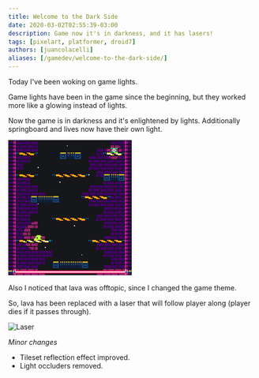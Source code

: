 ```yaml
---
title: Welcome to the Dark Side
date: 2020-03-02T02:55:39-03:00
description: Game now it's in darkness, and it has lasers!
tags: [pixelart, platformer, droid7]
authors: [juancolacelli]
aliases: [/gamedev/welcome-to-the-dark-side/]
---
```


Today I've been woking on game lights.

Game lights have been in the game since the beginning, but they worked more like a glowing instead of lights.

Now the game is in darkness and it's enlightened by lights. Additionally springboard and lives now have their own light.

![Dark mode](dark_mode.png)

Also I noticed that lava was offtopic, since I changed the game theme.

So, lava has been replaced with a laser that will follow player along (player dies if it passes through).

![Laser](laser.gif)

*Minor changes*
- Tileset reflection effect improved.
- Light occluders removed.
